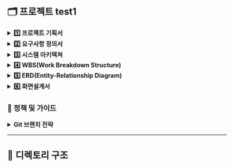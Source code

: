 ## 🗂️ 프로젝트 test1

<details>
<summary><strong>1️⃣ 프로젝트 기획서</strong></summary>
  
![프로젝트 기획서_page-0001](https://github.com/user-attachments/assets/0e8e7336-db43-4fd0-81da-6b0a7bc2e542)
![프로젝트 기획서_page-0002](https://github.com/user-attachments/assets/501908c0-3749-4a07-b1b6-e669c595f75a)
![프로젝트 기획서_page-0003](https://github.com/user-attachments/assets/db1638a3-f3d0-492e-8489-1b930d99bb65)
![프로젝트 기획서_page-0004](https://github.com/user-attachments/assets/5a3efebd-79ae-4b75-9cca-a52dc8979bfd)
![프로젝트 기획서_page-0005](https://github.com/user-attachments/assets/610e3285-89b3-47e7-9907-504cbf0706f9)

![프로젝트 기획서_page-0006](https://github.com/user-attachments/assets/82615f70-3754-41a7-8052-ce870e807dac)


다운로드 : [프로젝트 기획서.pdf](https://github.com/user-attachments/files/19887048/default.pdf)

</details>

<details>
<summary><strong>2️⃣ 요구사항 정의서</strong></summary>

![요구사항 정의서_page-0001](https://github.com/user-attachments/assets/5c977fa3-9327-42c6-af1d-7b281f813399)
![요구사항 정의서_page-0002](https://github.com/user-attachments/assets/71b5cd07-267a-4540-8123-0901136ad458)
![요구사항 정의서_page-0003](https://github.com/user-attachments/assets/3b62c603-0758-490f-96e8-7730adfaa214)


다운로드 : [요구사항 정의서.pdf](https://github.com/user-attachments/files/19887735/default.pdf)

</details>

<details>
<summary><strong>3️⃣ 시스템 아키텍쳐</strong></summary>

</details>

<details>
<summary><strong>4️⃣ WBS(Work Breakdown Structure)</strong></summary>

</details>

<details>
<summary><strong>5️⃣ ERD(Entity-Relationship Diagram)</strong></summary>

</details>

<details>
<summary><strong>6️⃣ 화면설계서</strong></summary>

</details>

### 🔐 정책 및 가이드
<details>
<summary><strong> Git 브랜치 전략</strong></summary>

![image](https://github.com/user-attachments/assets/4bb2cd78-151d-478c-9300-41ab6fed4688)

</details>



---

## 📁 디렉토리 구조

